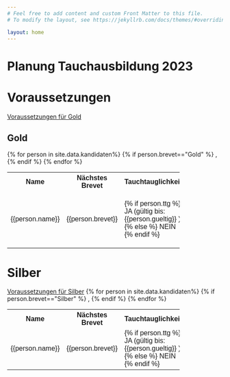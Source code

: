 ```yaml
---
# Feel free to add content and custom Front Matter to this file.
# To modify the layout, see https://jekyllrb.com/docs/themes/#overriding-theme-defaults

layout: home
---
```

<h1>Planung Tauchausbildung 2023</h1>

<head>
<style>
table {
  font-family: arial, sans-serif;
  border-collapse: collapse;
  width: 80%;
}

td, th {
  border: 1px solid #dddddd;
  text-align: left;
  padding: 8px;
}

tr:nth-child(even) {
  background-color: #dddddd;
}
</style>
</head>


<h1> Voraussetzungen </h1> 
<A HREF="https://www.vdst.de/wp-content/uploads/VDST-DTSA-Ordnung-2021.pdf#page=28">Voraussetzungen für Gold</a>

<h2> Gold </h2> 
<table id="tg-FK3W8" class="tg">
  <tr>
    <th>Name</th>
    <th>Nächstes Brevet</th>
    <th>Tauchtauglichkeit</th>
    <th>Anzahl TG </th>
    <th>(davon 30m-40m)</th>
    <th>AK TSR</th>
    <th>AK NTG / ProblemLösen</th>

  </tr>
{% for person in site.data.kandidaten%}
  {% if person.brevet=="Gold" %}
    <tr> 
    <td> {{person.name}}</td>, 
    <td> {{person.brevet}}</td> 
    <td>
      {% if person.ttg %} 
	  JA (gültig bis: {{person.gueltig}} )
      {% else %} 
	  NEIN
      {% endif %} 
    </td>
    <td> {{person.TG}}</td> 
    <td> {{person.TGTief}}</td> 
    <td> 
	{% if person.AKTSR %} 
	  JA 
      	{% else %} 
	  NEIN
      	{% endif %} 
    </td> 
    <td> 
	{% if person.AKNTG %} 
	  JA ({{ person.AKNTG }})
      	{% else %} 
	  NEIN
      	{% endif %} 
    </td> 
  </tr>
  {% endif %}
{% endfor %}
</table>

<h1> Silber </h1> 
<A HREF="https://www.vdst.de/wp-content/uploads/VDST-DTSA-Ordnung-2021.pdf#page=25">Voraussetzungen für Silber</a>
<table id="tg-FK3W8" class="tg">
  <tr>
    <th>Name</th>
    <th>Nächstes Brevet</th>
    <th>Tauchtauglichkeit</th>
    <th>Anzahl TG </th>
    <th>(davon 15m-25m )</th>
    <th>AK OT</th>
    <th>AK GF </th>
    <th>AK MB</th>
    <th>AK HLW</th>

  </tr>
{% for person in site.data.kandidaten%}
  {% if person.brevet=="Silber" %}
    <tr> 
    <td> {{person.name}}</td>, 
    <td> {{person.brevet}}</td> 
    <td>
      {% if person.ttg %} 
	  JA (gültig bis: {{person.gueltig}} )
      {% else %} 
	  NEIN
      {% endif %} 
    </td>
    <td> {{person.TG}}</td> 
    <td> {{person.TGTief}}</td> 
    <td> 
	{% if person.AKOT %} 
	  JA 
      	{% else %} 
	  NEIN
      	{% endif %} 
    </td> 
    <td> 
	{% if person.AKGF %} 
	  JA 
      	{% else %} 
	  NEIN
      	{% endif %} 
    </td> 
    <td> 
	{% if person.AKHLW %} 
	  JA 
      	{% else %} 
	  NEIN
      	{% endif %} 
    </td> 
    <td> 
	{% if person.AKMB %} 
	  JA 
      	{% else %} 
	  NEIN
      	{% endif %} 
    </td> 
  </tr>
  {% endif %}
{% endfor %}
</table>

